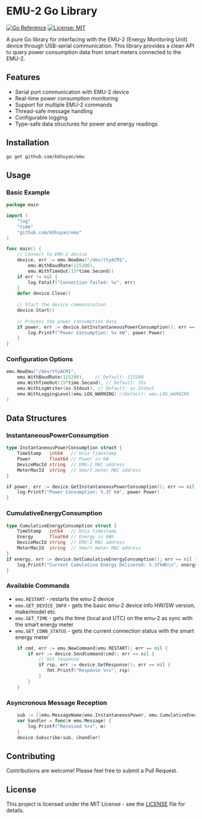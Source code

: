 # EMU-2 Go Library

[![Go Reference](https://pkg.go.dev/badge/github.com/kbhuyan/emu.svg)](https://pkg.go.dev/github.com/kbhuyan/emu)
[![License: MIT](https://img.shields.io/badge/License-MIT-yellow.svg)](https://opensource.org/licenses/MIT)

A pure Go library for interfacing with the EMU-2 (Energy Monitoring Unit) device through USB-serial communication. This library provides a clean API to query power consumption data from smart meters connected to the EMU-2.

## Features

- Serial port communication with EMU-2 device
- Real-time power consumption monitoring
- Support for multiple EMU-2 commands
- Thread-safe message handling
- Configurable logging
- Type-safe data structures for power and energy readings

## Installation

```bash
go get github.com/kbhuyan/emu
```

## Usage

### Basic Example

```go
package main

import (
    "log"
    "time"
    "github.com/kbhuyan/emu"
)

func main() {
    // Connect to EMU-2 device
    device, err := emu.NewEmu("/dev/ttyACM1",
        emu.WithBaudRate(115200),
        emu.WithTimeOut(15*time.Second))
    if err != nil {
        log.Fatalf("Connection failed: %v", err)
    }
    defer device.Close()
    
    // Start the device communication
    device.Start()
    
    // Process the power consumption data
    if power, err := device.GetInstantaneousPowerConsumption(); err == nil {
        log.Printf("Power Consumption: %v kW", power.Power)
    }
}
```

### Configuration Options

```go
emu.NewEmu("/dev/ttyACM1",
    emu.WithBaudRate(115200),    // Default: 115200
    emu.WithTimeOut(15*time.Second), // Default: 15s
    emu.WithLogWriter(os.Stdout), // Default: os.Stdout
    emu.WithLoggingLevel(emu.LOG_WARNING) //Default: emu.LOG_WARNING
)
```

## Data Structures

### InstantaneousPowerConsumption
```go
type InstantaneousPowerConsumption struct {
    TimeStamp   int64   // Unix timestamp
    Power       float64 // Power in kW
    DeviceMacId string  // EMU-2 MAC address
    MeterMacId  string  // Smart meter MAC address
}

if power, err := device.GetInstantaneousPowerConsumption(); err == nil {
    log.Printf("Power Consumption: %.3f kW", power.Power)
}
```

### CumulativeEnergyConsumption
```go
type CumulativeEnergyConsumption struct {
    TimeStamp   int64   // Unix timestamp
    Energy      float64 // Energy in kWh
    DeviceMacId string  // EMU-2 MAC address
    MeterMacId  string  // Smart meter MAC address
}
if energy, err := device.GetCumulativeEnergyConsumption(); err == nil {
    log.Printf("Current Cumulative Energy Delivered: %.3fkWh\n", energy.Energy)
}
```

### Available Commands

- `emu.RESTART`				- restarts the emu-2 device
- `emu.GET_DEVICE_INFO`		- gets the basic emu-2 device info HW/SW version, make/model etc.
- `emu.GET_TIME`			- gets the time (local and UTC) on the emu-2 as sync with the smart energy meter
- `emu.GET_CONN_STATUS`		- gets the current connection status with the smart energy meter`

```go
    if cmd, err := emu.NewCommand(emu.RESTART); err == nil {
        if err := device.SendCommand(cmd); err == nil {
            // Get response
            if rsp, err := device.GetResponse(); err == nil {
               fmt.Printf("Response %+v", rsp)
            }
	    }
    }
```

### Asyncronous Message Reception
```go
	sub := []emu.MessageName{emu.InstantaneousPower, emu.CumulativeEnergy}
	var handler = func(m emu.Message) {
		log.Printf("Received %+v", m)
	}
	device.Subscribe(sub, &handler)
```

## Contributing

Contributions are welcome! Please feel free to submit a Pull Request.

## License

This project is licensed under the MIT License - see the [LICENSE](LICENSE) file for details.
